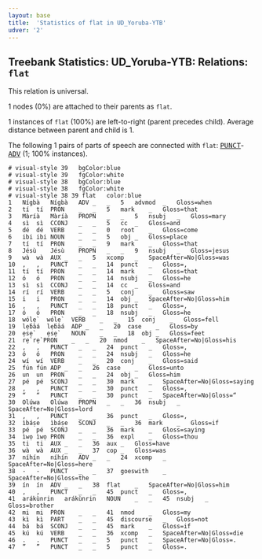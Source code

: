 ```yaml
---
layout: base
title:  'Statistics of flat in UD_Yoruba-YTB'
udver: '2'
---
```


## Treebank Statistics: UD_Yoruba-YTB: Relations: `flat`

This relation is universal.

1 nodes (0%) are attached to their parents as `flat`.

1 instances of `flat` (100%) are left-to-right (parent precedes child).
Average distance between parent and child is 1.

The following 1 pairs of parts of speech are connected with `flat`: <tt><a href="yo_ytb-pos-PUNCT.html">PUNCT</a></tt>-<tt><a href="yo_ytb-pos-ADV.html">ADV</a></tt> (1; 100% instances).


~~~ conllu
# visual-style 39	bgColor:blue
# visual-style 39	fgColor:white
# visual-style 38	bgColor:blue
# visual-style 38	fgColor:white
# visual-style 38 39 flat	color:blue
1	Nígbà	Nígbà	ADV	_	_	5	advmod	_	Gloss=when
2	tí	tí	PRON	_	_	5	mark	_	Gloss=that
3	Màríà	Màríà	PROPN	_	_	5	nsubj	_	Gloss=mary
4	sì	sì	CCONJ	_	_	5	cc	_	Gloss=and
5	dé	dé	VERB	_	_	0	root	_	Gloss=come
6	ibi	ibi	NOUN	_	_	5	obj	_	Gloss=place
7	tí	tí	PRON	_	_	9	mark	_	Gloss=that
8	Jésù	Jésù	PROPN	_	_	9	nsubj	_	Gloss=jesus
9	wà	wà	AUX	_	_	5	xcomp	_	SpaceAfter=No|Gloss=was
10	,	,	PUNCT	_	_	14	punct	_	Gloss=,
11	tí	tí	PRON	_	_	14	mark	_	Gloss=that
12	ó	ó	PRON	_	_	14	nsubj	_	Gloss=he
13	sì	sì	CCONJ	_	_	14	cc	_	Gloss=and
14	rí	rí	VERB	_	_	5	conj	_	Gloss=saw
15	i	i	PRON	_	_	14	obj	_	SpaceAfter=No|Gloss=him
16	,	,	PUNCT	_	_	18	punct	_	Gloss=,
17	ó	ó	PRON	_	_	18	nsubj	_	Gloss=he
18	wólẹ̀	wólẹ̀	VERB	_	_	15	conj	_	Gloss=fell
19	lẹ́bàá	lẹ́bàá	ADP	_	_	20	case	_	Gloss=by
20	ẹsẹ̀	ẹsẹ̀	NOUN	_	_	18	obj	_	Gloss=feet
21	rẹ̀	rẹ̀	PRON	_	_	20	nmod	_	SpaceAfter=No|Gloss=his
22	,	,	PUNCT	_	_	24	punct	_	Gloss=,
23	ó	ó	PRON	_	_	24	nsubj	_	Gloss=he
24	wí	wí	VERB	_	_	20	conj	_	Gloss=said
25	fún	fún	ADP	_	_	26	case	_	Gloss=unto
26	un	un	PRON	_	_	24	obj	_	Gloss=him
27	pé	pé	SCONJ	_	_	30	mark	_	SpaceAfter=No|Gloss=saying
28	,	,	PUNCT	_	_	30	punct	_	Gloss=,
29	“	“	PUNCT	_	_	30	punct	_	SpaceAfter=No|Gloss=“
30	Olúwa	Olúwa	PROPN	_	_	36	nsubj	_	SpaceAfter=No|Gloss=lord
31	,	,	PUNCT	_	_	36	punct	_	Gloss=,
32	ìbáṣe	ìbáṣe	SCONJ	_	_	36	mark	_	Gloss=if
33	pé	pé	SCONJ	_	_	36	mark	_	Gloss=saying
34	ìwọ	ìwọ	PRON	_	_	36	expl	_	Gloss=thou
35	ti	ti	AUX	_	_	36	aux	_	Gloss=have
36	wà	wà	AUX	_	_	37	cop	_	Gloss=was
37	níhín	níhín	ADV	_	_	24	xcomp	_	SpaceAfter=No|Gloss=here
38	-	-	PUNCT	_	_	37	goeswith	_	SpaceAfter=No|Gloss=the
39	ín	ín	ADV	_	_	38	flat	_	SpaceAfter=No|Gloss=him
40	,	,	PUNCT	_	_	45	punct	_	Gloss=,
41	arákùnrin	arákùnrin	NOUN	_	_	45	nsubj	_	Gloss=brother
42	mi	mi	PRON	_	_	41	nmod	_	Gloss=my
43	kì	kì	PART	_	_	45	discourse	_	Gloss=not
44	bá	bá	SCONJ	_	_	45	mark	_	Gloss=if
45	kú	kú	VERB	_	_	36	xcomp	_	SpaceAfter=No|Gloss=die
46	.	.	PUNCT	_	_	5	punct	_	SpaceAfter=No|Gloss=.
47	”	”	PUNCT	_	_	5	punct	_	Gloss=.

~~~


